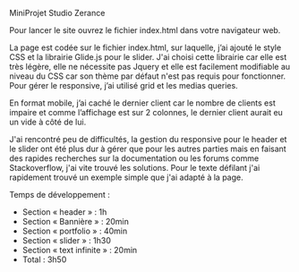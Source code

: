 MiniProjet Studio Zerance

Pour lancer le site ouvrez le fichier index.html dans votre navigateur web.

La page est codée sur le fichier index.html, sur laquelle, j’ai ajouté le style CSS et la librairie Glide.js pour le slider. J'ai choisi cette librairie car elle est très légère, elle ne nécessite pas Jquery et elle est facilement modifiable au niveau du CSS car son thème par défaut n'est pas requis pour fonctionner.
Pour gérer le responsive, j’ai utilisé grid et les medias queries.

En format mobile, j’ai caché le dernier client car le nombre de clients est impaire et comme l’affichage est sur 2 colonnes, le dernier client aurait eu un vide à côté de lui.

J'ai rencontré peu de difficultés, la gestion du responsive pour le header et le slider ont été plus dur à gérer que pour les autres parties mais en faisant des rapides recherches sur la documentation ou les forums comme Stackoverflow, j'ai vite trouvé les solutions.
Pour le texte défilant j'ai rapidement trouvé un exemple simple que j'ai adapté à la page.

Temps de développement :

- Section « header » : 1h
- Section « Bannière » : 20min
- Section « portfolio » : 40min
- Section « slider » : 1h30
- Section « text infinite » : 20min
- Total : 3h50 
